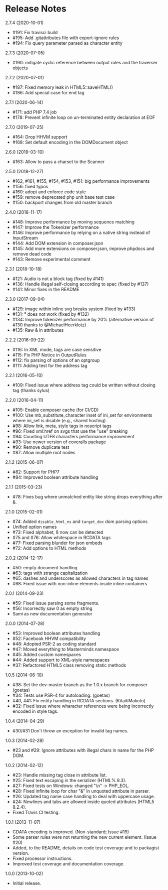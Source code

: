 # Release Notes

2.7.4  (2020-10-01)

- #191: Fix travisci build 
- #195: Add .gitattributes file with export-ignore rules 
- #194: Fix query parameter parsed as character entity

2.7.3 (2020-07-05)

- #190: mitigate cyclic reference between output rules and the traverser objects 

2.7.2 (2020-07-01)

- #187: Fixed memory leak in HTML5::saveHTML() 
- #186: Add special case for end tag </br>

2.7.1 (2020-06-14)

- #171: add PHP 7.4 job 
- #178: Prevent infinite loop on un-terminated entity declaration at EOF 

2.7.0 (2019-07-25)

- #164: Drop HHVM support
- #168: Set default encoding in the DOMDocument object

2.6.0 (2019-03-10)

- #163: Allow to pass a charset to the Scanner

2.5.0 (2018-12-27)

- #162, #161, #155, #154, #153, #151: big performance improvements
- #156: fixed typos
- #160: adopt and enforce code style
- #159: remove deprecated php unit base test case
- #150: backport changes from old master branch 

2.4.0 (2018-11-17)

- #148: Improve performance by moving sequence matching 
- #147: Improve the Tokenizer performance 
- #146: Improve performance by relying on a native string instead of InputStream 
- #144: Add DOM extension in composer.json
- #145: Add more extensions on composer.json, improve phpdocs and remove dead code 
- #143: Remove experimental comment 

2.3.1 (2018-10-18)

- #121: Audio is not a block tag (fixed by #141)
- #136: Handle illegal self-closing according to spec (fixed by #137)
- #141: Minor fixes in the README

2.3.0 (2017-09-04)

- #129: image within inline svg breaks system (fixed by #133) 
- #131: &sup2; does not work (fixed by #132)
- #134: Improve tokenizer performance by 20% (alternative version of #130 thanks to @MichaelHeerklotz)
- #135: Raw & in attributes

2.2.2 (2016-09-22)

- #116: In XML mode, tags are case sensitive
- #115: Fix PHP Notice in OutputRules
- #112: fix parsing of options of an optgroup
- #111: Adding test for the address tag

2.2.1 (2016-05-10)

- #109: Fixed issue where address tag could be written without closing tag (thanks sylus)

2.2.0 (2016-04-11)

- #105: Enable composer cache (for CI/CD)
- #100: Use mb_substitute_character inset of ini_set for environments where ini_set is disable (e.g., shared hosting)
- #98: Allow link, meta, style tags in noscript tags
- #96: Fixed xml:href on svgs that use the "use" breaking
- #94: Counting UTF8 characters performance improvement
- #93: Use newer version of coveralls package
- #90: Remove duplicate test
- #87: Allow multiple root nodes

2.1.2 (2015-06-07)
- #82: Support for PHP7
- #84: Improved boolean attribute handling

2.1.1 (2015-03-23)
- #78: Fixes bug where unmatched entity like string drops everything after &.

2.1.0 (2015-02-01)
- #74: Added `disable_html_ns` and `target_doc` dom parsing options
- Unified option names
- #73: Fixed alphabet, &szlig; now can be detected
- #75 and #76: Allow whitespace in RCDATA tags
- #77: Fixed parsing blunder for json embeds
- #72: Add options to HTML methods

2.0.2 (2014-12-17)
- #50: empty document handling
- #63: tags with strange capitalization
- #65: dashes and underscores as allowed characters in tag names
- #68: Fixed issue with non-inline elements inside inline containers

2.0.1 (2014-09-23)
- #59: Fixed issue parsing some fragments.
- #56: Incorrectly saw 0 as empty string
- Sami as new documentation generator

2.0.0 (2014-07-28)
- #53: Improved boolean attributes handling
- #52: Facebook HHVM compatibility
- #48: Adopted PSR-2 as coding standard
- #47: Moved everything to Masterminds namespace
- #45: Added custom namespaces
- #44: Added support to XML-style namespaces
- #37: Refactored HTML5 class removing static methods

1.0.5 (2014-06-10)
- #38: Set the dev-master branch as the 1.0.x branch for composer (goetas)
- #34: Tests use PSR-4 for autoloading. (goetas)
- #40, #41: Fix entity handling in RCDATA sections. (KitaitiMakoto)
- #32: Fixed issue where wharacter references were being incorrectly encoded in style tags.

1.0.4 (2014-04-29)
- #30/#31 Don't throw an exception for invalid tag names.

1.0.3 (2014-02-28)
- #23 and #29: Ignore attributes with illegal chars in name for the PHP DOM.

1.0.2 (2014-02-12)
- #23: Handle missing tag close in attribute list.
- #25: Fixed text escaping in the serializer (HTML% 8.3).
- #27: Fixed tests on Windows: changed "\n" -> PHP_EOL.
- #28: Fixed infinite loop for char "&" in unquoted attribute in parser.
- #26: Updated tag name case handling to deal with uppercase usage.
- #24: Newlines and tabs are allowed inside quoted attributes (HTML5 8.2.4).
- Fixed Travis CI testing.

1.0.1 (2013-11-07)
- CDATA encoding is improved. (Non-standard; Issue #19)
- Some parser rules were not returning the new current element. (Issue #20)
- Added, to the README, details on code test coverage and to packagist version.
- Fixed processor instructions.
- Improved test coverage and documentation coverage.

1.0.0 (2013-10-02)
- Initial release.
